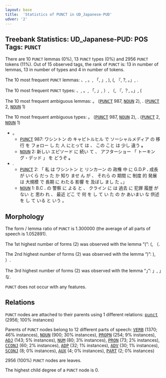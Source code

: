 ```yaml
---
layout: base
title:  'Statistics of PUNCT in UD_Japanese-PUD'
udver: '2'
---
```


## Treebank Statistics: UD_Japanese-PUD: POS Tags: `PUNCT`

There are 10 `PUNCT` lemmas (0%), 13 `PUNCT` types (0%) and 2956 `PUNCT` tokens (11%).
Out of 15 observed tags, the rank of `PUNCT` is: 13 in number of lemmas, 13 in number of types and 4 in number of tokens.

The 10 most frequent `PUNCT` lemmas: 、, 。, 「, 」, ), (, 『, ?, 。」, .

The 10 most frequent `PUNCT` types:  、, 。, 「, 」, ）, （, 『, ？, 。」, (

The 10 most frequent ambiguous lemmas: 。 (<tt><a href="ja_pud-pos-PUNCT.html">PUNCT</a></tt> 987, <tt><a href="ja_pud-pos-NOUN.html">NOUN</a></tt> 2), . (<tt><a href="ja_pud-pos-PUNCT.html">PUNCT</a></tt> 2, <tt><a href="ja_pud-pos-NOUN.html">NOUN</a></tt> 1)

The 10 most frequent ambiguous types:  。 (<tt><a href="ja_pud-pos-PUNCT.html">PUNCT</a></tt> 987, <tt><a href="ja_pud-pos-NOUN.html">NOUN</a></tt> 2), . (<tt><a href="ja_pud-pos-PUNCT.html">PUNCT</a></tt> 2, <tt><a href="ja_pud-pos-NOUN.html">NOUN</a></tt> 1)


* 。
  * <tt><a href="ja_pud-pos-PUNCT.html">PUNCT</a></tt> 987: ワシントン の キャピトルヒル で ソーシャルメディア の 移行 を フォロー し た 人 にとって は 、 この こと は 少し 違う <b>。</b>
  * <tt><a href="ja_pud-pos-NOUN.html">NOUN</a></tt> 2: 新しい エピソード に 続い て 、 アフターショー 「 トーキング・デッド 」 を どうぞ <b>。</b>
* .
  * <tt><a href="ja_pud-pos-PUNCT.html">PUNCT</a></tt> 2: 「 私 は ワシントン と リンカーン の 政権 中 に G.D.P <b>.</b> 成長 が いくら だっ た か 知り ませ ん が 、 それら の 期間 に 制度 的 発展 は 大規模 で 長期 に わたる 影響 を 及ぼし まし た 。」
  * <tt><a href="ja_pud-pos-NOUN.html">NOUN</a></tt> 1: B.C <b>.</b> の 警察 に よる と 、 クライン に は 過去 に 犯罪 履歴 が ない と 思わ れ 、 最近 どこ で 何 を し て い た の か あいまい な 供述 を し て いる と いう 。

## Morphology

The form / lemma ratio of `PUNCT` is 1.300000 (the average of all parts of speech is 1.052891).

The 1st highest number of forms (2) was observed with the lemma “(”: (, （.

The 2nd highest number of forms (2) was observed with the lemma “)”: ), ）.

The 3rd highest number of forms (2) was observed with the lemma “」”: 」, 」な.

`PUNCT` does not occur with any features.


## Relations

`PUNCT` nodes are attached to their parents using 1 different relations: <tt><a href="ja_pud-dep-punct.html">punct</a></tt> (2956; 100% instances)

Parents of `PUNCT` nodes belong to 12 different parts of speech: <tt><a href="ja_pud-pos-VERB.html">VERB</a></tt> (1370; 46% instances), <tt><a href="ja_pud-pos-NOUN.html">NOUN</a></tt> (900; 30% instances), <tt><a href="ja_pud-pos-PROPN.html">PROPN</a></tt> (254; 9% instances), <tt><a href="ja_pud-pos-ADJ.html">ADJ</a></tt> (143; 5% instances), <tt><a href="ja_pud-pos-NUM.html">NUM</a></tt> (80; 3% instances), <tt><a href="ja_pud-pos-PRON.html">PRON</a></tt> (73; 2% instances), <tt><a href="ja_pud-pos-CCONJ.html">CCONJ</a></tt> (60; 2% instances), <tt><a href="ja_pud-pos-ADP.html">ADP</a></tt> (32; 1% instances), <tt><a href="ja_pud-pos-ADV.html">ADV</a></tt> (30; 1% instances), <tt><a href="ja_pud-pos-SCONJ.html">SCONJ</a></tt> (8; 0% instances), <tt><a href="ja_pud-pos-AUX.html">AUX</a></tt> (4; 0% instances), <tt><a href="ja_pud-pos-PART.html">PART</a></tt> (2; 0% instances)

2956 (100%) `PUNCT` nodes are leaves.

The highest child degree of a `PUNCT` node is 0.

